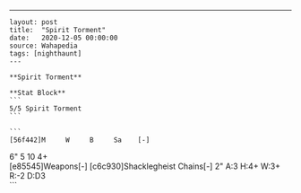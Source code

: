 ---
    layout: post
    title:  "Spirit Torment"
    date:   2020-12-05 00:00:00
    source: Wahapedia
    tags: [nighthaunt]
    ---
    
    **Spirit Torment**
    
    **Stat Block**
    ```
    5/5 Spirit Torment
    ```
    
    ```
    [56f442]M     W     B     Sa    [-]
6"    5     10    4+    
[e85545]Weapons[-]
[c6c930]Shacklegheist Chains[-]
2"     A:3    H:4+   W:3+   R:-2   D:D3  
    ```
    
    
    